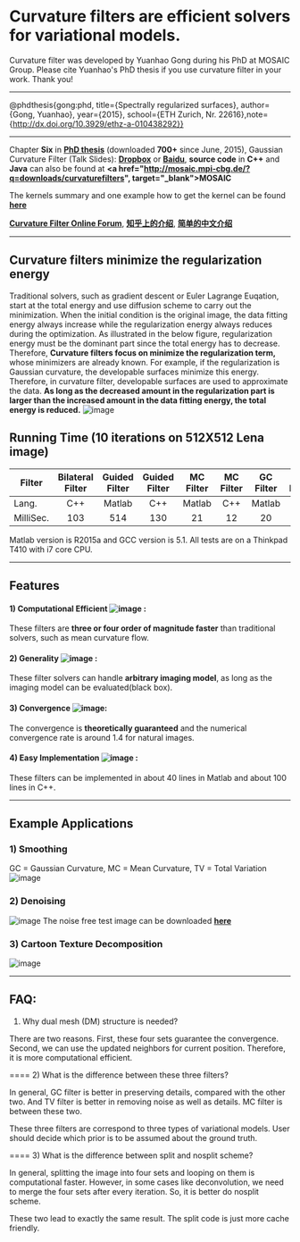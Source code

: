 # Curvature filters are efficient solvers for variational models.
Curvature filter was developed by Yuanhao Gong during his PhD at MOSAIC Group. Please cite Yuanhao's PhD thesis if you use curvature filter in your work. Thank you!
***
@phdthesis{gong:phd, title={Spectrally regularized surfaces}, author={Gong, Yuanhao}, year={2015}, school={ETH Zurich, Nr. 22616},note={http://dx.doi.org/10.3929/ethz-a-010438292}}
***
Chapter **Six** in **<a href="http://e-collection.library.ethz.ch/eserv/eth:47737/eth-47737-02.pdf" target="_blank">PhD thesis</a>** (downloaded **700+** since June, 2015), Gaussian Curvature Filter (Talk Slides): **<a href="https://www.dropbox.com/s/ax73park0popi4x/GCFilter_small.pdf?dl=0" target="_blank">Dropbox</a>** or **<a href="http://pan.baidu.com/s/1gd4Km1H" target="_blank">Baidu</a>**, **source code** in **C++** and **Java** can also be found at **<a href="http://mosaic.mpi-cbg.de/?q=downloads/curvaturefilters", target="_blank">MOSAIC</a>**

The kernels summary and one example how to get the kernel can be found **[here](CF_Kernels.pdf)**

**<a href="https://groups.google.com/forum/?hl=en#!forum/curvaturefilter" target="_blank">Curvature Filter Online Forum</a>**, **<a href="http://www.zhihu.com/question/35499791" target="_blank">知乎上的介绍</a>**, **<a href="http://pan.baidu.com/s/1ntGfGQ9" target="_blank">简单的中文介绍</a>**
***
## Curvature filters minimize the regularization energy
Traditional solvers, such as gradient descent or Euler Lagrange Euqation, start at the total energy and use diffusion scheme to carry out the minimization. When the initial condition is the original image, the data fitting energy always increase while the regularization energy always reduces during the optimization. As illustrated in the below figure, regularization energy must be the dominant part since the total energy has to decrease. Therefore, **Curvature filters focus on minimize the regularization term,** whose minimizers are already known. For example, if the regularization is Gaussian curvature, the developable surfaces minimize this energy. Therefore, in curvature filter, developable surfaces are used to approximate the data. **As long as the decreased amount in the regularization part is larger than the increased amount in the data fitting energy, the total energy is reduced.**
![image](images/phs.PNG)
## Running Time (10 iterations on 512X512 Lena image)
| Filter       | Bilateral Filter | Guided Filter | Guided Filter | MC Filter | MC Filter | GC Filter | GC Filter| Bernstein Filter |
| ------------- |:-------------:|:-------------:|:-------------:|:-------------:|:-------------:|:-------------:|:-------------:|:-------------:|
| Lang.      | C++ | Matlab | C++ | Matlab | C++ | Matlab | C++| C++|
| MilliSec.      | 103 | 514 | 130 | 21 | 12 | 20 | 11| 8|

Matlab version is R2015a and GCC version is 5.1. All tests are on a Thinkpad T410 with i7 core CPU.
***
## Features
#### 1) Computational Efficient ![image](images/fast.jpg) :
These filters are **three or four order of magnitude faster** than traditional solvers, such as mean curvature flow. 
#### 2) Generality ![image](images/box.png) :
These filter solvers can handle **arbitrary imaging model**, as long as the imaging model can be evaluated(black box).
#### 3) Convergence ![image](images/theory.png):
The convergence is **theoretically guaranteed** and the numerical convergence rate is around 1.4 for natural images.
#### 4) Easy Implementation ![image](images/easy.png) :
These filters can be implemented in about 40 lines in Matlab and about 100 lines in C++. 

***
## Example Applications
### 1) Smoothing
GC = Gaussian Curvature, MC = Mean Curvature, TV = Total Variation
![image](images/curvatureFilters.png)
### 2) Denoising
![image](images/denoise.PNG)
The noise free test image can be downloaded **[here](images/developable.png)**
### 3) Cartoon Texture Decomposition
![image](images/decomposition.png)

***
## FAQ:
1) Why dual mesh (DM) structure is needed?

There are two reasons. First, these four sets guarantee the convergence. Second, 
we can use the updated neighbors for current position. Therefore, it is more computational efficient.

====
2) What is the difference between these three filters?

In general, GC filter is better in preserving details, compared with the other two. And
TV filter is better in removing noise as well as details. MC filter is between these two.

These three filters are correspond to three types of variational models. User should decide
which prior is to be assumed about the ground truth. 

====
3) What is the difference between split and nosplit scheme?

In general, splitting the image into four sets and looping on them is computational faster.
However, in some cases like deconvolution, we need to merge the four sets after every iteration.
So, it is better do nosplit scheme.

These two lead to exactly the same result. The split code is just more cache friendly.
